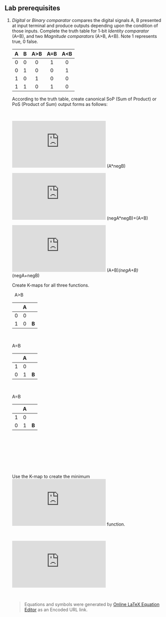 ## Lab prerequisites

1. *Digital* or *Binary comparator* compares the digital signals A, B presented at input terminal and produce outputs depending upon the condition of those inputs. Complete the truth table for 1-bit *Identity comparator* (A=B), and two *Magnitude comparators* (A>B, A<B). Note 1 represents true, 0 false.

    | **A** | **B** | **A>B** | **A=B** | **A<B** |
    | :-: | :-: | :-: | :-: | :-: |
    | 0 | 0 | 0 | 1 | 0 |
    | 0 | 1 | 0 | 0 | 1 |
    | 1 | 0 | 1 | 0 | 0 |
    | 1 | 1 | 0 | 1 | 0 |

    According to the truth table, create canonical SoP (Sum of Product) or PoS (Product of Sum) output forms as follows:

    &nbsp;

    ![equation](https://latex.codecogs.com/gif.latex?y_%7BA%3EB%7D%5E%7BSoP%7D%3D)
    (A*negB)
    &nbsp;
    
    ![equation](https://latex.codecogs.com/gif.latex?y_%7BA%3DB%7D%5E%7BSoP%7D%3D)
    (negA*negB)+(A+B)
    &nbsp;
    
    ![equation](https://latex.codecogs.com/gif.latex?y_%7BA%3CB%7D%5E%7BPoS%7D%3D)
    (A+B)*(negA+B)*(negA+negB)
    &nbsp;

    Create K-maps for all three functions.
    
    &nbsp;
    A>B
    
    | | **A** | |  
    | :-: | :-: | :-: |
    | 0 | 0 | |
    | 1 | 0 | **B** |
    
    &nbsp;
    
    A=B
    
    | | **A** | |  
    | :-: | :-: | :-: |
    | 1 | 0 | |
    | 0 | 1 | **B** |
    
    &nbsp;
    
    A=B
    
    | | **A** | |  
    | :-: | :-: | :-: |
    | 1 | 0 | |
    | 0 | 1 | **B** |
    
    &nbsp;

    &nbsp;

    &nbsp;

    &nbsp;

    Use the K-map to create the minimum ![equation](https://latex.codecogs.com/gif.latex?y_%7BA%3CB%7D%5E%7BPoS%2Cmin%7D) function.

    &nbsp;

    ![equation](https://latex.codecogs.com/gif.latex?y_%7BA%3CB%7D%5E%7BPoS%2Cmin%7D%20%3D)
    
    &nbsp;

    > Equations and symbols were generated by [Online LaTeX Equation Editor](https://www.codecogs.com/latex/eqneditor.php) as an Encoded URL link.
    >
